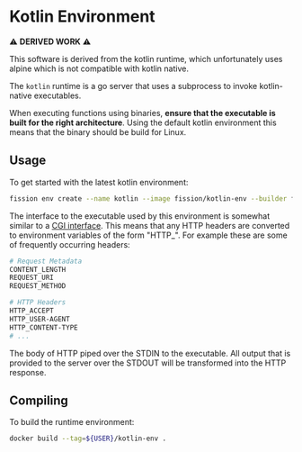 # Kotlin Environment

⚠️ **DERIVED WORK** ⚠️

This software is derived from the kotlin runtime, which unfortunately uses alpine which is not compatible with kotlin native.

The `kotlin` runtime is a go server that uses a subprocess to invoke kotlin-native executables.

When executing functions using binaries, **ensure that the executable is built for the right architecture**.
Using the default kotlin environment this means that the binary should be build for Linux.

## Usage

To get started with the latest kotlin environment:

```bash
fission env create --name kotlin --image fission/kotlin-env --builder fission/kotlin-builder
```

The interface to the executable used by this environment is somewhat similar to a [CGI interface](https://en.wikipedia.org/wiki/Common_Gateway_Interface).
This means that any HTTP headers are converted to environment variables of the form "HTTP_<header-name>".
For example these are some of frequently occurring headers:

```bash
# Request Metadata
CONTENT_LENGTH
REQUEST_URI
REQUEST_METHOD

# HTTP Headers
HTTP_ACCEPT
HTTP_USER-AGENT
HTTP_CONTENT-TYPE
# ...
```

The body of HTTP piped over the STDIN to the executable.
All output that is provided to the server over the STDOUT will be transformed into the HTTP response.

## Compiling

To build the runtime environment:

```bash
docker build --tag=${USER}/kotlin-env .
```
